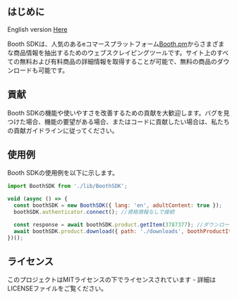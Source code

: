 ## **はじめに**
<p>English version <a href="readme-en.md">Here</a></p>

Booth SDKは、人気のあるeコマースプラットフォーム[Booth.pm](http://booth.pm/)からさまざまな商品情報を抽出するためのウェブスクレイピングツールです。サイト上のすべての無料および有料商品の詳細情報を取得することが可能で、無料の商品のダウンロードも可能です。

## **貢献**

Booth SDKの機能や使いやすさを改善するための貢献を大歓迎します。バグを見つけた場合、機能の要望がある場合、またはコードに貢献したい場合は、私たちの貢献ガイドラインに従ってください。

## **使用例**

Booth SDKの使用例を以下に示します。

```jsx
import BoothSDK from './lib/BoothSDK';

void (async () => {
  const boothSDK = new BoothSDK({ lang: 'en', adultContent: true });
  boothSDK.authenticator.connect(); //資格情報なしで接続

  const response = await boothSDK.product.getItem(3787377); //ダウンロードする商品のID
  await boothSDK.product.download({ path: './downloads', boothProductItem: response }); // ./downloadsに保存
})();

```

## **ライセンス**

このプロジェクトはMITライセンスの下でライセンスされています - 詳細はLICENSEファイルをご覧ください。
